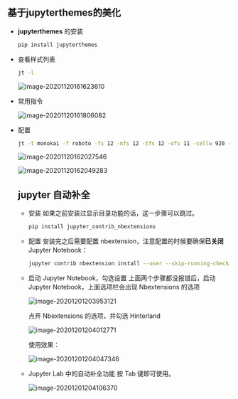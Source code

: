 ## 基于jupyterthemes的美化

- **jupyterthemes** 的安装

  ```bash
  pip install jupyterthemes
  ```

- 查看样式列表

  ```bash
  jt -l
  ```

  ![image-20201120161623610](https://img2020.cnblogs.com/blog/2213660/202011/2213660-20201120161625215-1374409362.png)

- 常用指令

  ![image-20201120161806082](https://img2020.cnblogs.com/blog/2213660/202011/2213660-20201120161806954-1113762332.png)

- 配置

  ```bash
  jt -t monokai -f roboto -fs 12 -nfs 12 -tfs 12 -ofs 11 -cellw 920 -T -N
  ```

  ![image-20201120162027546](https://img2020.cnblogs.com/blog/2213660/202011/2213660-20201120162028380-1937084210.png)

  ![image-20201120162049283](https://img2020.cnblogs.com/blog/2213660/202011/2213660-20201120162049938-1170222376.png)

  

  ## jupyter 自动补全
  
  - 安装
     如果之前安装过显示目录功能的话，这一步骤可以跳过。
  
    ```bash
    pip install jupyter_contrib_nbextensions
    ```
  
    
  
  - 配置
     安装完之后需要配置 nbextension，注意配置的时候要确保**已关闭** Jupyter Notebook：
  
     ```bash
    jupyter contrib nbextension install --user --skip-running-check
    ```
  
    
  
  - 启动 Jupyter Notebook，勾选设置
     上面两个步骤都没报错后，启动 Jupyter Notebook，上面选项栏会出现 Nbextensions 的选项
  
    ![image-20201201203953121](https://img2020.cnblogs.com/blog/2213660/202012/2213660-20201201203954240-1322209327.png)
  
    点开 Nbextensions 的选项，并勾选 Hinterland
  
    ![image-20201201204012771](https://img2020.cnblogs.com/blog/2213660/202012/2213660-20201201204013908-1670299853.png)
  
    使用效果：
  
    ![image-20201201204047346](https://img2020.cnblogs.com/blog/2213660/202012/2213660-20201201204048221-1392561971.png)
  
  - Jupyter Lab 中的自动补全功能
     按 Tab 键即可使用。
  
    ![image-20201201204106370](https://img2020.cnblogs.com/blog/2213660/202012/2213660-20201201204107335-984533001.png)
  
  